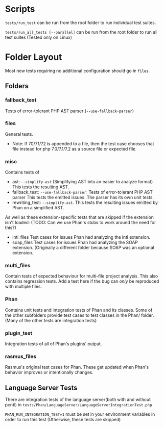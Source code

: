 Scripts
=======

`tests/run_test` can be run from the root folder to run individual test suites.

`tests/run_all_tests [--parallel]` can be run from the root folder to run all test suites (Tested only on Linux)

Folder Layout
=============

Most new tests requiring no additional configuration should go in `files`.

Folders
-------

### fallback\_test

Tests of error-tolerant PHP AST parser (`--use-fallback-parser`)

### files

General tests.

- Note: If 70/71/72 is appended to a file,
  then the test case chooses that file instead for php 7.0/7.1/7.2
  as a source file or expected file.

### misc

Contains tests of

- ast: `--simplify-ast` (Simplifying AST into an easier to analyze format)
  This tests the resulting AST.
- fallback\_test: `--use-fallback-parser`: Tests of error-tolerant PHP AST parser
  This tests the emitted issues. The parser has its own unit tests.
- rewriting\_test: `--simplify-ast`. This tests the resulting issues emitted by Phan on a simplified AST.

As well as these extension-specific tests that are skipped if the extension isn't loaded:
(TODO: Can we use Phan's stubs to work around the need for this?)

- intl\_files Test cases for issues Phan had analyzing the intl extension.
- soap\_files Test cases for issues Phan had analyzing the SOAP extension.
  (Originally a different folder because SOAP was an optional extension.

### multi\_files

Contain tests of expected behaviour for multi-file project analysis.
This also contains regression tests.
Add a test here if the bug can *only* be reproduced with multiple files.

### Phan

Contains unit tests and integration tests of Phan and its classes.
Some of the other subfolders provide test cases to test classes in the Phan/ folder.
(Many of the other tests are integration tests)

### plugin\_test

Integration tests of all of Phan's plugins' output.

### rasmus\_files

Rasmus's original test cases for Phan.
These get updated when Phan's behavior improves or intentionally changes.

Language Server Tests
---------------------

There are integration tests of the language server(both with and without pcntl) in `tests/Phan/LanguageServer/LanguageServerIntegrationTest.php`

`PHAN_RUN_INTEGRATION_TEST=1` must be set in your environment variables in order to run this test (Otherwise, these tests are skipped)
